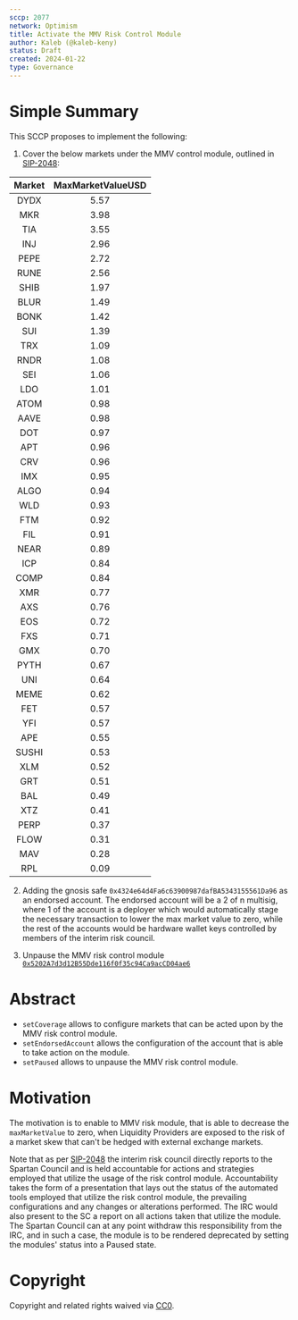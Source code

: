 ```yaml
---
sccp: 2077
network: Optimism
title: Activate the MMV Risk Control Module
author: Kaleb (@kaleb-keny)
status: Draft
created: 2024-01-22
type: Governance
---
```


# Simple Summary

This SCCP proposes to implement the following:

1) Cover the below markets under the MMV control module,  outlined in [SIP-2048](https://sips.synthetix.io/sips/sip-2048/):

| **Market** | **MaxMarketValueUSD** |
|:----------:|:---------------------:|
|    DYDX    |          5.57         |
|     MKR    |          3.98         |
|     TIA    |          3.55         |
|     INJ    |          2.96         |
|    PEPE    |          2.72         |
|    RUNE    |          2.56         |
|    SHIB    |          1.97         |
|    BLUR    |          1.49         |
|    BONK    |          1.42         |
|     SUI    |          1.39         |
|     TRX    |          1.09         |
|    RNDR    |          1.08         |
|     SEI    |          1.06         |
|     LDO    |          1.01         |
|    ATOM    |          0.98         |
|    AAVE    |          0.98         |
|     DOT    |          0.97         |
|     APT    |          0.96         |
|     CRV    |          0.96         |
|     IMX    |          0.95         |
|    ALGO    |          0.94         |
|     WLD    |          0.93         |
|     FTM    |          0.92         |
|     FIL    |          0.91         |
|    NEAR    |          0.89         |
|     ICP    |          0.84         |
|    COMP    |          0.84         |
|     XMR    |          0.77         |
|     AXS    |          0.76         |
|     EOS    |          0.72         |
|     FXS    |          0.71         |
|     GMX    |          0.70         |
|    PYTH    |          0.67         |
|     UNI    |          0.64         |
|    MEME    |          0.62         |
|     FET    |          0.57         |
|     YFI    |          0.57         |
|     APE    |          0.55         |
|    SUSHI   |          0.53         |
|     XLM    |          0.52         |
|     GRT    |          0.51         |
|     BAL    |          0.49         |
|     XTZ    |          0.41         |
|    PERP    |          0.37         |
|    FLOW    |          0.31         |
|     MAV    |          0.28         |
|     RPL    |          0.09         |


2) Adding the gnosis safe `0x4324e64d4Fa6c63900987dafBA5343155561Da96`  as an endorsed account. The endorsed account will be a 2 of n multisig, where 1 of the account is a deployer which would automatically stage the necessary transaction to lower the max market value to zero, while the rest of the accounts would be hardware wallet keys controlled by members of the interim risk council.

3) Unpause the MMV risk control module [`0x5202A7d3d12B55Dde116f0f35c94Ca9acCD04ae6`](https://optimistic.etherscan.io/address/0x5202A7d3d12B55Dde116f0f35c94Ca9acCD04ae6)

# Abstract

- `setCoverage` allows to configure markets that can be acted upon by the MMV risk control module.
- `setEndorsedAccount` allows the configuration of the account that is able to take action on the module.
- `setPaused` allows to unpause the MMV risk control module.

# Motivation

The motivation is to enable to MMV risk module, that is able to decrease the `maxMarketValue` to zero, when Liquidity Providers are exposed to the risk of a market skew that can't be hedged with external exchange markets. 

Note that as per [SIP-2048](https://sips.synthetix.io/sips/sip-2048/#risk-control-module-usage) the interim risk council directly reports to the Spartan Council and is held accountable for actions and strategies employed that utilize the usage of the risk control module. Accountability takes the form of a presentation that lays out the status of the automated tools employed that utilize the risk control module, the prevailing configurations and any changes or alterations performed. The IRC would also present to the SC a report on all actions taken that utilize the module. The Spartan Council can at any point withdraw this responsibility from the IRC, and in such a case, the module is to be rendered deprecated by setting the modules' status into a Paused state.



# Copyright

Copyright and related rights waived via [CC0](https://creativecommons.org/publicdomain/zero/1.0/).

